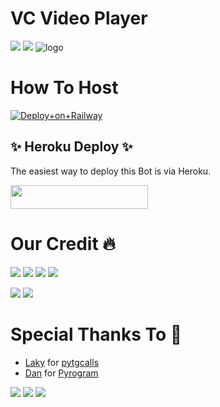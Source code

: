 # VC Video Player

<a href="https://t.me/DeeCodeBots"><img src="https://img.shields.io/badge/Join-Telegram%20Channel-yellow.svg?logo=Telegram"></a>
<a href="t.me/DeCodeSupport"><img src="https://img.shields.io/badge/Join-Telegram%20Group-orange.svg?logo=telegram"></a>
![logo](https://telegra.ph/file/824cba85b5b820fcd7dcd.jpg)
# How To Host 
[![Deploy+on+Railway](https://railway.app/button.svg)](https://railway.app/new/template?template=https://github.com/TeamDeeCode/VcVideoPlayer&envs=API_ID,API_HASH,BOT_TOKEN,SESSION_NAME,BOT_USERNAME,ASSISTANT_NAME,UPDATES_CHANNEL,SUPPORT_GROUP,SUDO_USERS,CHANNEL,ADMIN)

## ✨ Heroku Deploy ✨
The easiest way to deploy this Bot is via Heroku.

<p align="left"><a href="https://heroku.com/deploy?template=https://github.com/TeamDeeCode/VcVideoPlayer"> <img src="https://img.shields.io/badge/Deploy%20To%20Heroku-black?style=for-the-badge&logo=heroku" width="220" height="38.45"/></a></p>



# Our Credit 🔥

<a href="https://t.me/DeeCodeBots"><img src="https://img.shields.io/badge/Louis-1b77FF.svg?logo=Telegram"></a>
<a href="t.me/ProErrorXD"><img src="https://img.shields.io/badge/Error-1b77FF.svg?logo=telegram"></a>
<a href="https://t.me/piroXpower"><img src="https://img.shields.io/badge/Blaze-1b77FF.svg?logo=Telegram"></a>
<a href="t.me/jalim_munda"><img src="https://img.shields.io/badge/Harsh-1b77FF.svg?logo=telegram"></a>

<a href="https://t.me/sillybots"><img src="https://img.shields.io/badge/Join-Telegram%30Channel-green.svg?logo=Telegram"></a>
<a href="t.me/botdevlopers"><img src="https://img.shields.io/badge/Join-Telegram%30Group-orange.svg?logo=telegram"></a>

# Special Thanks To 💞

- [Laky](https://github.com/Laky-64) for [pytgcalls](https://github.com/pytgcalls/pytgcalls)
- [Dan](https://github.com/delivrance) for [Pyrogram](https://github.com/pyrogram/pyrogram)


<a href="https://t.me/MrTanaji"><img src="https://img.shields.io/badge/MrTanajj[🇮🇳]-1b77FF.svg?logo=Telegram"></a>
<a href="https://t.me/sillybots"><img src="https://img.shields.io/badge/Join-Telegram%30Channel-yellow.svg?logo=Telegram"></a>
<a href="t.me/botdevlopers"><img src="https://img.shields.io/badge/Join-Telegram%20Group-orange.svg?logo=telegram"></a>
